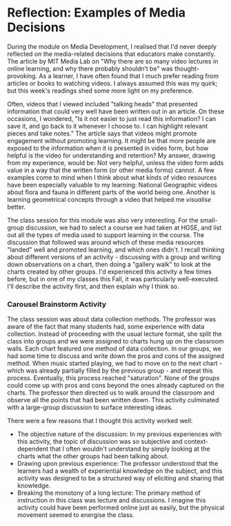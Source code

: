 
# Reflection: Examples of Media Decisions
During the module on Media Development, I realised that I'd never deeply reflected on the media-related decisions that educators make constantly. The article by MIT Media Lab on "Why there are so many video lectures in online learning, and why there probably shouldn’t be" was thought-provoking. As a learner, I have often found that I much prefer reading from articles or books to watching videos. I always assumed this was my quirk; but this week's readings shed some more light on my preference. 

Often, videos that I viewed included "talking heads" that presented information that could very well have been written out in an article. On these occasions, I wondered, "Is it not easier to just read this information? I can save it, and go back to it whenever I choose to. I can highlight relevant pieces and take notes." The article says that videos might promote engagement without promoting learning. It might be that more people are exposed to the information when it is presented in video form, but how helpful is the video for understanding and retention? My answer, drawing from my experience, would be: Not very helpful, unless the video form adds value in a way that the written form (or other media forms) cannot. A few examples come to mind when I think about what kinds of video resources have been especially valuable to my learning: National Geographic videos about flora and fauna in different parts of the world being one. Another is learning geometrical concepts through a video that helped me _visualise_ better.

The class session for this module was also very interesting. For the small-group discussion, we had to select a course we had taken at HGSE, and list out all the types of media used to support learning in the course. The discussion that followed was around which of these media resources "landed" well and promoted learning, and which ones didn't. I recall thinking about different versions of an activity - discussing with a group and writing down observations on a chart, then doing a "gallery walk" to look at the charts created by other groups. I'd experienced this activity a few times before, but in one of my classes this Fall, it was particularly well-executed. I'll describe the activity first, and then explain why I think so.

### Carousel Brainstorm Activity
The class session was about data collection methods. The professor was aware of the fact that many students had, some experience with data collection. Instead of proceeding with the usual lecture format, she split the class into groups and we were assigned to charts hung up on the classroom walls. Each chart featured one method of data collection. In our groups, we had some time to discuss and write down the pros and cons of the assigned method. When music started playing, we had to move on to the next chart - which was already partially filled by the previous group - and repeat this process. Eventually, this process reached "saturation". None of the groups could come up with pros and cons beyond the ones already captured on the charts. The professor then directed us to walk around the classroom and observe all the points that had been written down. This activity culminated with a large-group discussion to surface interesting ideas.

There were a few reasons that I thought this activity worked well:
* The objective nature of the discussion: In my previous experiences with this activity, the topic of discussion was so subjective and context-dependent that I often wouldn't understand by simply looking at the charts what the other groups had been talking about.
* Drawing upon previous experience: The professor understood that the learners had a wealth of experiential knowledge on the subject, and this activity was designed to be a structured way of eliciting and sharing that knowledge.
* Breaking the monotony of a long lecture: The primary method of instruction in this class was lecture and discussions. I imagine this activity could have been performed online just as easily, but the physical movement seemed to energise the class.
